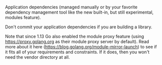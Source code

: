 Application dependencies (managed manually or by your favorite dependency management tool like the new built-in, but still experimental, modules feature).

Don't commit your application dependencies if you are building a library.

Note that since 1.13 Go also enabled the module proxy feature (using https://proxy.golang.org as their module proxy server by default). Read more about it here (https://blog.golang.org/module-mirror-launch) to see if it fits all of your requirements and constraints. If it does, then you won't need the vendor directory at all.
